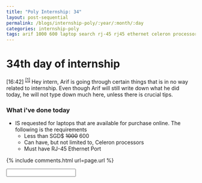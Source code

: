 ```yaml
---
title: "Poly Internship: 34"
layout: post-sequential
permalink: /blogs/internship-poly/:year/:month/:day
categories: internship-poly
tags: arif 1000 600 laptop search rj-45 rj45 ethernet celeron processor
---
```

# 34th day of internship

<span class="timestamp">[16:42]</span> <sup><a href="#1">[1]</a></sup> Hey intern, Arif is going through certain things that is in no way related to internship. Even though Arif will still write down what he did today, he will not type down much here, unless there is crucial tips.

### What i've done today
* IS requested for laptops that are available for purchase online. The following is the requirements
    * Less than SGD$ <s>1000</s> 600
    * Can have, but not limited to, Celeron processors
    * Must have RJ-45 Ethernet Port


{% include comments.html url=page.url %}

<input id="password-input" type="password" class="text-secret" onkeyup="unlock()">

<span class="disable-selection" id="truth" style="display:none;"><sup id="1">[1]</sup> i live, in a blank dream. nothing but a nightmare. drowning in seperation. i'm gonna disappear, like spectre upon the winds of death<br><br>so much emotion, but i don't want to fight. i want to let my emotions go but i don't want to hurt myself or anybody. <br><br>i thought these feelings were a joke at the start of march, but it's all becoming to real. i just don't want to exist anymore. i can't live in this world and this world does not want me</span>